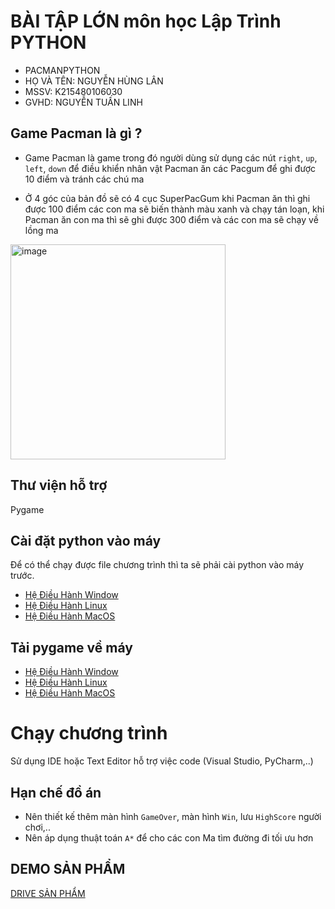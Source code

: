 # BÀI TẬP LỚN môn học Lập Trình PYTHON 
- PACMANPYTHON 
- HỌ VÀ TÊN: NGUYỄN HÙNG LÂN
- MSSV: K215480106030
- GVHD:  NGUYỄN TUẤN LINH

## Game Pacman là gì ?
- Game Pacman là game trong đó người dùng sử dụng các nút `right`, `up`, `left`, `down` để điều khiển nhân vật Pacman ăn các Pacgum để ghi được 10 điểm
và tránh các chú ma

- Ở 4 góc của bản đồ sẽ có 4 cục SuperPacGum khi Pacman ăn thì ghi được 100 điểm các con ma sẽ biến thành màu xanh và chạy tán loạn, khi Pacman ăn con ma thì sẽ ghi được 300 điểm và các con ma sẽ chạy về lồng ma 

<img width="344" alt="image" src="https://user-images.githubusercontent.com/32415728/210956321-7228366d-cf5f-49f6-b815-1f15d014eff7.png">

## Thư viện hỗ trợ
Pygame

## Cài đặt python vào máy
Để có thể chạy được file chương trình thì ta sẽ phải cài python vào máy trước.

- [Hệ Điều Hành Window](https://www.geeksforgeeks.org/how-to-install-python-on-windows/)
- [Hệ Điều Hành Linux](https://www.geeksforgeeks.org/how-to-install-python-on-linux/)
- [Hệ Điều Hành MacOS](https://www.geeksforgeeks.org/how-to-download-and-install-python-latest-version-on-macos-mac-os-x/)

## Tải pygame về máy

- [Hệ Điều Hành Window](https://www.geeksforgeeks.org/how-to-install-pygame-in-windows/)
- [Hệ Điều Hành Linux](https://www.geeksforgeeks.org/install-pygame-in-linux/)
- [Hệ Điều Hành MacOS](https://www.geeksforgeeks.org/install-pygame-in-macos/)


# Chạy chương trình
Sử dụng IDE hoặc Text Editor hỗ trợ việc code (Visual Studio, PyCharm,..)

## Hạn chế đồ án
- Nên thiết kế thêm màn hình `GameOver`, màn hình `Win`, lưu `HighScore` người chơi,..
- Nên áp dụng thuật toán `A*` để cho các con Ma tìm đường đi tối ưu hơn

## DEMO SẢN PHẨM
[DRIVE SẢN PHẨM ](https://drive.google.com/drive/folders/1ZoYL2c9J1eqjymPUyMiF6kqs8Tz7IlQn?usp=sharing)

